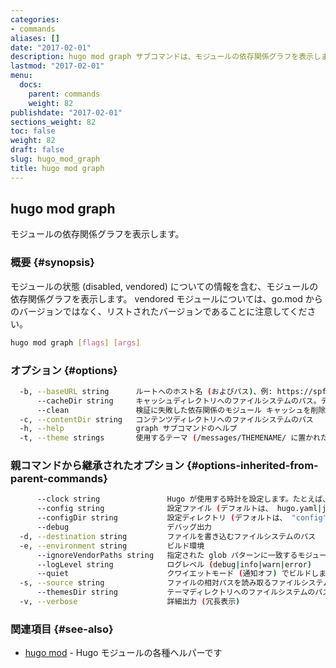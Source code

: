 ```yaml
---
categories:
- commands
aliases: []
date: "2017-02-01"
description: hugo mod graph サブコマンドは、モジュールの依存関係グラフを表示します。
lastmod: "2017-02-01"
menu:
  docs:
    parent: commands
    weight: 82
publishdate: "2017-02-01"
sections_weight: 82
toc: false
weight: 82
draft: false
slug: hugo_mod_graph
title: hugo mod graph
---
```

## hugo mod graph

モジュールの依存関係グラフを表示します。

### 概要 {#synopsis}

モジュールの状態 (disabled, vendored) についての情報を含む、モジュールの依存関係グラフを表示します。
vendored モジュールについては、go.mod からのバージョンではなく、リストされたバージョンであることに注意してください。


```bash
hugo mod graph [flags] [args]
```

### オプション {#options}

```bash
  -b, --baseURL string      ルートへのホスト名 (およびパス)、例: https://spf13.com/
      --cacheDir string     キャッシュディレクトリへのファイルシステムのパス。デフォルト: $TMPDIR/hugo_cache_$USER/
      --clean               検証に失敗した依存関係のモジュール キャッシュを削除します
  -c, --contentDir string   コンテンツディレクトリへのファイルシステムのパス
  -h, --help                graph サブコマンドのヘルプ
  -t, --theme strings       使用するテーマ (/messages/THEMENAME/ に置かれた)
```

### 親コマンドから継承されたオプション {#options-inherited-from-parent-commands}

```bash
      --clock string               Hugo が使用する時計を設定します。たとえば、 --clock 2021-11-06T22:30:00.00+09:00
      --config string              設定ファイル (デフォルトは、 hugo.yaml|json|toml)
      --configDir string           設定ディレクトリ (デフォルトは、 "config")
      --debug                      デバッグ出力
  -d, --destination string         ファイルを書き込むファイルシステムのパス
  -e, --environment string         ビルド環境
      --ignoreVendorPaths string   指定された glob パターンに一致するモジュールパスの _vendor を無視します
      --logLevel string            ログレベル (debug|info|warn|error)
      --quiet                      クワイエットモード (通知オフ) でビルドします
  -s, --source string              ファイルの相対パスを読み取るファイルシステムのパス
      --themesDir string           テーマディレクトリへのファイルシステムのパス
  -v, --verbose                    詳細出力 (冗長表示)
```

### 関連項目 {#see-also}

* [hugo mod](/commands/hugo_mod/)	 - Hugo モジュールの各種ヘルパーです

